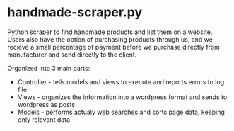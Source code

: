 # handmade-scraper.py
Python scraper to find handmade products and list them on a website. Users also have the option of purchasing products through us, and we recieve a small percentage of payment before we purchase directly from manufacturer and send directly to the client.

Organized into 3 main parts:
- Controller - tells models and views to execute and reports errors to log file
- Views - organizes the information into a wordpress format and sends to wordpress as posts
- Models - performs actualy web searches and sorts page data, keeping only relevant data
